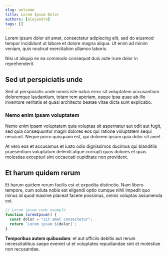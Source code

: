 ```yaml
---
slug: welcome
title: Lorem Ipsum Dolor
authors: [alejandro]
tags: []
---
```


Lorem ipsum dolor sit amet, consectetur adipiscing elit, sed do eiusmod tempor incididunt ut labore et dolore magna aliqua. Ut enim ad minim veniam, quis nostrud exercitation ullamco laboris.

Nisi ut aliquip ex ea commodo consequat duis aute irure dolor in reprehenderit.

<!-- truncate -->

## Sed ut perspiciatis unde

Sed ut perspiciatis unde omnis iste natus error sit voluptatem accusantium doloremque laudantium, totam rem aperiam, eaque ipsa quae ab illo inventore veritatis et quasi architecto beatae vitae dicta sunt explicabo.

### Nemo enim ipsam voluptatem

Nemo enim ipsam voluptatem quia voluptas sit aspernatur aut odit aut fugit, sed quia consequuntur magni dolores eos qui ratione voluptatem sequi nesciunt. Neque porro quisquam est, qui dolorem ipsum quia dolor sit amet.

At vero eos et accusamus et iusto odio dignissimos ducimus qui blanditiis praesentium voluptatum deleniti atque corrupti quos dolores et quas molestias excepturi sint occaecati cupiditate non provident.


## Et harum quidem rerum

Et harum quidem rerum facilis est et expedita distinctio. Nam libero tempore, cum soluta nobis est eligendi optio cumque nihil impedit quo minus id quod maxime placeat facere possimus, omnis voluptas assumenda est.

```javascript
// Lorem ipsum code example
function loremIpsum() {
  const dolor = "sit amet consectetur";
  return `Lorem ipsum ${dolor}`;
}
```

**Temporibus autem quibusdam**: et aut officiis debitis aut rerum necessitatibus saepe eveniet ut et voluptates repudiandae sint et molestiae non recusandae.
